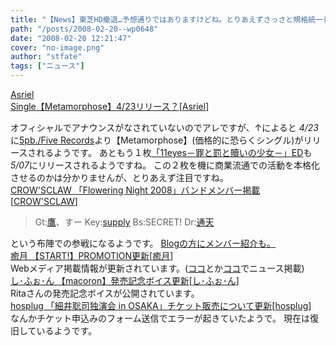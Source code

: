```yaml
---
title: "【News】東芝HD撤退…予想通りではありますけどね。とりあえずさっさと規格統一してほしいところ"
path: "/posts/2008-02-20--wp0648"
date: "2008-02-20 12:21:47"
cover: "no-image.png"
author: "stfate"
tags: ["ニュース"]
---
```


<style type="text/css">
<!--
p {white-space: pre-wrap};
-->
</style>

<a class="topics" href="http://www.getchu.com/soft.phtml?id=519945" target="_blank">Asriel Single【Metamorphose】4/23リリース？</a><span class="junre">[<a href="http://www.asriel.jp/m/" target="_blank">Asriel</a>]</span>
<div class="news">オフィシャルでアナウンスがなされていないのでアレですが、↑によると
<em>4/23</em>に<a href="http://5pb.jp/records/" target="_blank">5pb./Five Records</a>より【Metamorphose】(価格的に恐らくシングル)がリリースされるようです。
あともう１枚<a href="http://www.getchu.com/soft.phtml?id=519905" target="_blank">「11eyes－罪と罰と贖いの少女－」ED</a>も<em>5/07</em>にリリースされるようですね。
この２枚を機に商業流通での活動を本格化させるのかは分かりませんが、とりあえず注目ですね。</div>
<a class="topics" href="http://www.crowsclaw.info/" target="_blank">CROW'SCLAW 「Flowering Night 2008」バンドメンバー掲載</a><span class="junre">[<a href="http://www.crowsclaw.info/" target="_blank">CROW'SCLAW</a>]</span>
<div class="news"><blockquote>Gt:<a href="http://www.crowsclaw.info/" target="_blank">鷹</a>、すー
Key:<a href="http://www.vivix.info/serenade/" target="_blank">supply</a>
Bs:SECRET!
Dr:<a href="http://tuutenn.s66.xrea.com/" target="_blank">通天</a></blockquote>という布陣での参戦になるようです。
<a href="http://www.crowsclaw.info/2008/02/20/0252_568.php" target="_blank">Blogの方にメンバー紹介も。</a></div>
<a class="topics" href="http://www.team-e.co.jp/start/pro.html" target="_blank">癒月 【START!】PROMOTION更新</a><span class="junre">[<a href="http://aonokioku.sakura.ne.jp/" target="_blank">癒月</a>]</span>
<div class="news">Webメディア掲載情報が更新されています。(<a href="http://hobby-channel.net/content/view/4167/66/" target="_blank">ココ</a>とか<a href="http://blog.excite.co.jp/exanime/7281235/" target="_blank">ココ</a>でニュース掲載)</div>
<a class="topics" href="http://cure.product.co.jp/chiffon/" target="_blank">し･ふぉ･ん 【macoron】発売記念ボイス更新</a><span class="junre">[<a href="http://cure.product.co.jp/chiffon/" target="_blank">し･ふぉ･ん</a>]</span>
<div class="news">Ritaさんの発売記念ボイスが公開されています。</div>
<a class="topics" href="http://www.hosplug.com/index.html" target="_blank">hosplug 「細井聡司独演会 in OSAKA」チケット販売について更新</a><span class="junre">[<a href="http://www.hosplug.com/index.html" target="_blank">hosplug</a>]</span>
<div class="news">なんかチケット申込みのフォーム送信でエラーが起きていたようで。
現在は復旧しているようです。</div>
